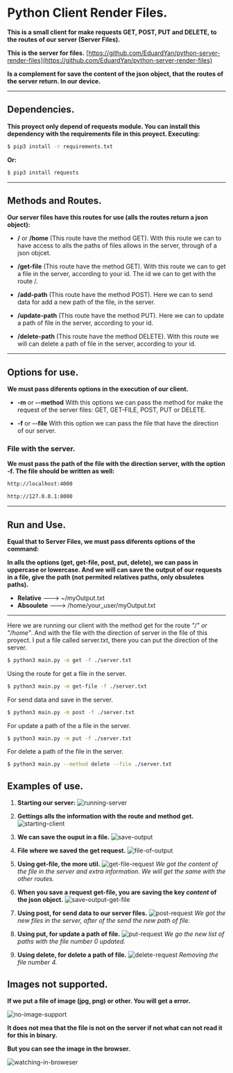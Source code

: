 # Python Client Render Files.

__This is a small client for make requests GET, POST, PUT and DELETE, to the routes of our server (Server Files).__

__This is the server for files.__
[https://github.com/EduardYan/python-server-render-files](https://github.com/EduardYan/python-server-render-files)

__Is a complement for save the content of the json object, that the routes of the server return. In our device.__

------------------------------------------------------------------------

## Dependencies.
__This proyect only depend of requests module. You can install this dependency with the requirements file in this proyect. Executing:__

```bash
$ pip3 install -r requirements.txt
```

__Or:__

```bash
$ pip3 install requests
```

-------------------------------------------------------

## Methods and Routes.

__Our server files have this routes for use (alls the routes return a json object):__

* __/__ or __/home__ (This route have the method GET). With this route we can to have access to alls the paths of files allows in the server, through of a json objcet.

* __/get-file__ (This route have the method GET). With this route we can to get a file in the server, according to your id. The id we can to get with the route /.

* __/add-path__ (This route have the method POST). Here we can to send data for add a new path of the file, in the server.

* __/update-path__ (This route have the method PUT). Here we can to update a path of file in the server, according to your id.

* __/delete-path__ (This route have the method DELETE). With this route we will can delete a path of file in the server, according to your id.

------------------------------------------

## Options for use.
__We must pass diferents options in the execution of our client.__

* __-m__ or __--method__ With this options we can pass the method for make the request of the server files: GET, GET-FILE, POST, PUT or DELETE.

* __-f__ or __--file__ With this option we can pass the file that have the direction of our server.

### File with the server.
__We must pass the path of the file with the direction server, with the option -f. The file should be written as well:__

```txt
http://localhost:4000
```

```txt
http://127.0.0.1:8000
```

---------------------------------------------------

## Run and Use.
__Equal that to Server Files, we must pass diferents options of the command:__

__In alls the options (get, get-file, post, put, delete), we can pass in uppercase or lowercase. And we will can save the output of our requests in a file, give the path (not permited relatives paths, only obsuletes paths).__

* __Relative__ ---> ~/myOutput.txt
* __Absoulete__ ---> /home/your_user/myOutput.txt

-------------------------------------------
Here we are running our client with the method get for the route *"/" or "/home"*. And with the file with the direction of server in the file of this proyect. I put a file called server.txt, there you can put the direction of the server.

```bash
$ python3 main.py -m get -f ./server.txt
```

Using the route for get a file in the server.
```bash
$ python3 main.py -m get-file -f ./server.txt
```

For send data and save in the server.
```bash
$ python3 main.py -m post -f ./server.txt
```

For update a path of the a file in the server.
```bash
$ python3 main.py -m put -f ./server.txt
```

For delete a path of the file in the server.
```bash
$ python3 main.py --method delete --file ./server.txt
```

## Examples of use.
1. __Starting our server:__
![running-server](./doc/running-server.png)

2.  __Gettings alls the information with the route and method get.__
![starting-client](./doc/starting-client.png)

3. __We can save the ouput in a file.__
![save-output](./doc/save-output.png)

4. __File where we saved the get request.__
![file-of-output](./doc/file-of-output.png)

5. __Using get-file, the more util.__
![get-file-request](./doc/get-file-request.png)
*We got the content of the file in the server and extra information. We will get the same with the other routes.*

6. __When you save a request get-file, you are saving the key *content* of the json object.__
![save-output-get-file](./doc/save-output-get-file.png)

7. __Using post, for send data to our server files.__
![post-request](./doc/post-request.png)
*We got the new files in the server, after of the send the new path of file.*

8. __Using put, for update a path of file.__
![put-request](./doc/put-request.png)
*We go the new list of paths with the file number 0 updated.*

9. __Using delete, for delete a path of file.__
![delete-request](./doc/delete-request.png)
*Removing the file number 4.*

## Images not supported.
__If we put a file of image (jpg, png) or other. You will get a error.__

![no-image-support](./doc/no-image-support.png)

__It does not mea that the file is not on the server if not what can not read it for this in binary.__

__But you can see the image in the browser.__

![watching-in-broweser](./doc/watching-in-browser.png)